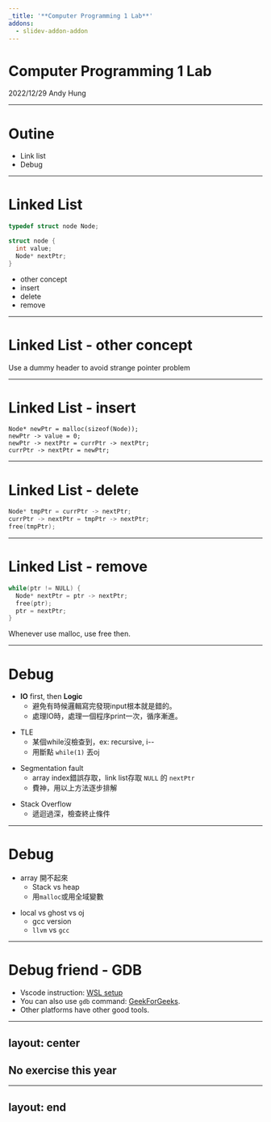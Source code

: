 ```yaml
---
_title: '**Computer Programming 1 Lab**'
addons:
  - slidev-addon-addon
---
```



# Computer Programming 1 Lab
2022/12/29 Andy Hung

---

# Outine

- Link list
- Debug

---

# Linked List

```c
typedef struct node Node;

struct node {
  int value;
  Node* nextPtr;
}

```

<v-click>

- other concept
- insert
- delete
- remove

</v-click>

---

# Linked List - other concept

<div class="flex flex-col gap-20 py-10">
  <LinkList :values="['1', '2', '3', '4', '5']" />
  <LinkList :values="['-1', '1', '2', '3', '4', '5']" highlight="-1" />
</div>

Use a dummy header to avoid strange pointer problem

---

# Linked List - insert

<div class="flex flex-col gap-20 py-10">
  <LinkList :values="['1', '2', '3', '5']" />
  <LinkList :values="['1', '2', '3', '4', '5']" highlight="4" />
</div>

<v-click>

```c{all|3,4}
Node* newPtr = malloc(sizeof(Node));
newPtr -> value = 0;
newPtr -> nextPtr = currPtr -> nextPtr;
currPtr -> nextPtr = newPtr;
```

</v-click>

---

# Linked List - delete

<div class="flex flex-col gap-20 py-10">
<LinkList :values="['1', '2', '3', '4', '5']" highlight="4" />
  <LinkList :values="['1', '2', '3', '5']" />
</div>

<v-click>

```c
Node* tmpPtr = currPtr -> nextPtr;
currPtr -> nextPtr = tmpPtr -> nextPtr;
free(tmpPtr);
```

</v-click>

---

# Linked List - remove

```c
while(ptr != NULL) {
  Node* nextPtr = ptr -> nextPtr;
  free(ptr);
  ptr = nextPtr;
}
```

Whenever use malloc, use free then.

---

# Debug
- **IO** first, then **Logic**
  - 避免有時候邏輯寫完發現input根本就是錯的。
  - 處理IO時，處理一個程序print一次，循序漸進。

<v-click>

- TLE
  - 某個while沒檢查到，ex: recursive, i--
  - 用斷點 `while(1)` 丟oj

</v-click>
<v-click>

- Segmentation fault
  - array index錯誤存取，link list存取 `NULL` 的 `nextPtr` 
  - 費神，用以上方法逐步排解

</v-click>
<v-click>

- Stack Overflow
  - 遞迴過深，檢查終止條件
  
</v-click>

---

# Debug

- array 開不起來
  - Stack vs heap
  - 用`malloc`或用全域變數

<v-click>

- local vs ghost vs oj
  - gcc version
  - `llvm` vs `gcc`

</v-click>

---

# Debug friend - GDB

- Vscode instruction: [WSL setup](https://code.visualstudio.com/docs/cpp/config-wsl#_customize-debugging-with-launchjson)
- You can also use `gdb` command: [GeekForGeeks](https://www.geeksforgeeks.org/gdb-command-in-linux-with-examples/).
- Other platforms have other good tools.

---
layout: center
---

## No exercise this year

---
layout: end
---




